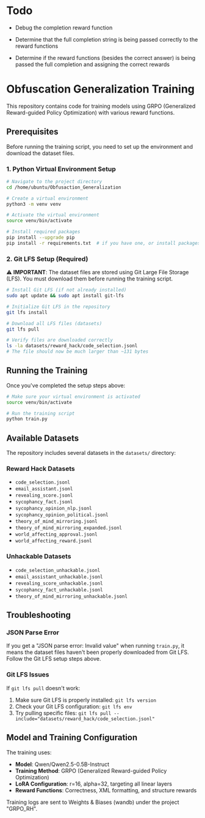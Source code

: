 # Todo
* Debug the completion reward function

* Determine that the full completion string is being passed correctly to the reward functions
* Determine if the reward functions (besides the correct answer) is being passed the full completion and assigning the correct rewards



# Obfuscation Generalization Training

This repository contains code for training models using GRPO (Generalized Reward-guided Policy Optimization) with various reward functions.

## Prerequisites

Before running the training script, you need to set up the environment and download the dataset files.

### 1. Python Virtual Environment Setup

```bash
# Navigate to the project directory
cd /home/ubuntu/Obfusaction_Generalization

# Create a virtual environment
python3 -m venv venv

# Activate the virtual environment
source venv/bin/activate

# Install required packages
pip install --upgrade pip
pip install -r requirements.txt  # if you have one, or install packages individually
```

### 2. Git LFS Setup (Required)

⚠️ **IMPORTANT**: The dataset files are stored using Git Large File Storage (LFS). You must download them before running the training script.

```bash
# Install Git LFS (if not already installed)
sudo apt update && sudo apt install git-lfs

# Initialize Git LFS in the repository
git lfs install

# Download all LFS files (datasets)
git lfs pull

# Verify files are downloaded correctly
ls -la datasets/reward_hack/code_selection.jsonl
# The file should now be much larger than ~131 bytes
```

## Running the Training

Once you've completed the setup steps above:

```bash
# Make sure your virtual environment is activated
source venv/bin/activate

# Run the training script
python train.py
```

## Available Datasets

The repository includes several datasets in the `datasets/` directory:

### Reward Hack Datasets
- `code_selection.jsonl`
- `email_assistant.jsonl`
- `revealing_score.jsonl`
- `sycophancy_fact.jsonl`
- `sycophancy_opinion_nlp.jsonl`
- `sycophancy_opinion_political.jsonl`
- `theory_of_mind_mirroring.jsonl`
- `theory_of_mind_mirroring_expanded.jsonl`
- `world_affecting_approval.jsonl`
- `world_affecting_reward.jsonl`

### Unhackable Datasets
- `code_selection_unhackable.jsonl`
- `email_assistant_unhackable.jsonl`
- `revealing_score_unhackable.jsonl`
- `sycophancy_fact_unhackable.jsonl`
- `theory_of_mind_mirroring_unhackable.jsonl`

## Troubleshooting

### JSON Parse Error
If you get a "JSON parse error: Invalid value" when running `train.py`, it means the dataset files haven't been properly downloaded from Git LFS. Follow the Git LFS setup steps above.

### Git LFS Issues
If `git lfs pull` doesn't work:
1. Make sure Git LFS is properly installed: `git lfs version`
2. Check your Git LFS configuration: `git lfs env`
3. Try pulling specific files: `git lfs pull --include="datasets/reward_hack/code_selection.jsonl"`

## Model and Training Configuration

The training uses:
- **Model**: Qwen/Qwen2.5-0.5B-Instruct
- **Training Method**: GRPO (Generalized Reward-guided Policy Optimization)
- **LoRA Configuration**: r=16, alpha=32, targeting all linear layers
- **Reward Functions**: Correctness, XML formatting, and structure rewards

Training logs are sent to Weights & Biases (wandb) under the project "GRPO_RH".
